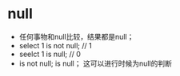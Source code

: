 # null

- 任何事物和null比较，结果都是null；
- select 1 is not null; // 1
- seelct 1 is null; // 0
- is not null; is null； 这可以进行时候为null的判断
